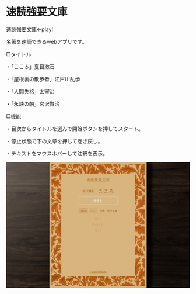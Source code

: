 # 速読強要文庫

[速読強要文庫](https://shibawanko0202.github.io/speedTyping/)←play!

名著を速読できるwebアプリです。

□タイトル

・「こころ」夏目漱石

・「屋根裏の散歩者」江戸川乱歩

・「人間失格」太宰治

・「永訣の朝」宮沢賢治

□機能

・目次からタイトルを選んで開始ボタンを押してスタート。

・停止状態で下の文章を押して巻き戻し。

・テキストをマウスホバーして注釈を表示。

![sample](./img/sokudokubunko.jpg)
